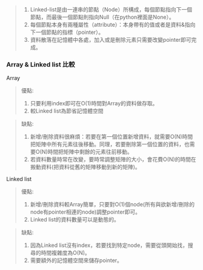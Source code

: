 > 1.  Linked-list是由一連串的節點（Node）所構成，每個節點指向下一個節點，而最後一個節點則指向Null（在python裡面是None）。
> 2.  每個節點本身有兩種屬性（attribute）：本身帶有的值或者是資料&指向下一個節點的指標（pointer）。
> 3.  資料散落在記憶體中各處，加入或是刪除元素只需要改變pointer即可完成。


### Array & Linked list 比較
Array
> 優點: 
> 1.  只要利用index即可在O(1)時間對Array的資料做存取。
> 2.  較Linked list為節省記憶體空間

> 缺點:
> 1.  新增/刪除資料很麻煩：若要在第一個位置新增資料，就需要O(N)時間把矩陣中所有元素往後移動。同理，若要刪除第一個位置的資料，也需要O(N)時間把矩陣中剩餘的元素往前移動。
> 2.  若資料數量時常在改變，要時常調整矩陣的大小，會花費O(N)的時間在搬動資料(把資料從舊的矩陣移動到新的矩陣)。

Linked list
> 優點:
> 1.  新增/刪除資料較Array簡單，只要對O(1)個node(所有與欲新增/刪除的node有pointer相連的node)調整pointer即可。
> 2.  Linked list的資料數量可以是動態的。

> 缺點:
> 1.  因為Linked list沒有index，若要找到特定node，需要從頭開始找，搜尋的時間複雜度為O(N)。
> 2.  需要額外的記憶體空間來儲存pointer。
